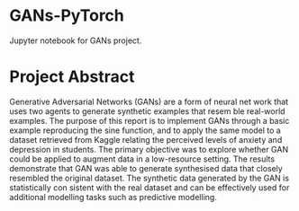 # GANs-PyTorch
Jupyter notebook for GANs project.

# Project Abstract
Generative Adversarial Networks (GANs) are a form of neural net
work that uses two agents to generate synthetic examples that resem
ble real-world examples. The purpose of this report is to implement
 GANs through a basic example reproducing the sine function, and to
 apply the same model to a dataset retrieved from Kaggle relating the
 perceived levels of anxiety and depression in students. The primary
 objective was to explore whether GAN could be applied to augment
 data in a low-resource setting. The results demonstrate that GAN was
 able to generate synthesised data that closely resembled the original
 dataset. The synthetic data generated by the GAN is statistically con
sistent with the real dataset and can be effectively used for additional
 modelling tasks such as predictive modelling.
